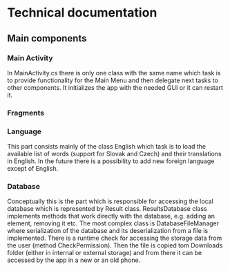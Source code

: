 # Technical documentation 

## Main components

### Main Activity

In MainActivity.cs there is only one class with the same name which task is to provide functionality for the Main Menu and then delegate next tasks to other components.
It initializes the app with the needed GUI or it can restart it.

### Fragments

### Language

This part consists mainly of the class English which task is to load the available list of words (support for Slovak and Czech) and their translations in English. In the future there is a possibility to add new foreign language except of English.

### Database

Conceptually this is the part which is responsible for accessing the local database which is represented by Result class. ResultsDatabase class implements methods that work directly with the database, e.g. adding an element, removing it etc. 
The most complex class is DatabaseFileManager where serialization of the database and its deserialization from a file is implemented. There is a runtime check for accessing the storage data from the user (method CheckPermission). Then the file is copied tom Downloads folder (either in internal or external storage) and from there it can be accessed by the app in a new or an old phone. 

